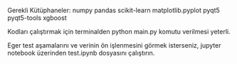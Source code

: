 Gerekli Kütüphaneler:
numpy
pandas
scikit-learn
matplotlib.pyplot
pyqt5
pyqt5-tools
xgboost

Kodları çalıştırmak için terminalden python main.py komutu verilmesi yeterli.

Eger test aşamalarını ve verinin ön işlenmesini görmek isterseniz, jupyter notebook üzerinden test.ipynb dosyasını çalıştırın.

